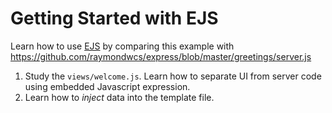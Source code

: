 # Getting Started with EJS
Learn how to use [EJS](http://ejs.co) by comparing this example with https://github.com/raymondwcs/express/blob/master/greetings/server.js
1. Study the `views/welcome.js`.  Learn how to separate UI from server code using embedded Javascript expression.
2. Learn how to *inject* data into the template file.